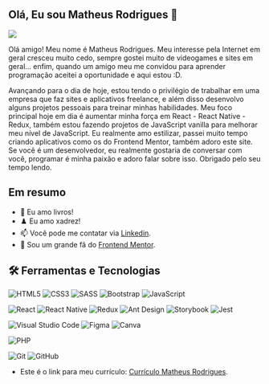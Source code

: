 ## Olá, Eu sou Matheus Rodrigues 👋

![](./img/Header.PNG)

Olá amigo! Meu nome é Matheus Rodrigues. Meu interesse pela Internet em geral cresceu muito cedo, sempre gostei muito de videogames e sites em geral... enfim, quando um amigo meu me convidou para aprender programação aceitei a oportunidade e aqui estou :D.

Avançando para o dia de hoje, estou tendo o privilégio de trabalhar em uma empresa que faz sites e aplicativos freelance, e além disso desenvolvo alguns projetos pessoais para treinar minhas habilidades. Meu foco principal hoje em dia é aumentar minha força em React - React Native - Redux, também estou fazendo projetos de JavaScript vanilla para melhorar meu nível de JavaScript. Eu realmente amo estilizar, passei muito tempo criando aplicativos como os do Frontend Mentor, também adoro este site. Se você é um desenvolvedor, eu realmente gostaria de conversar com você, programar é minha paixão e adoro falar sobre isso. Obrigado pelo seu tempo lendo.

## Em resumo
- 💬 Eu amo livros!
- ♟️ Eu amo xadrez!
- 📫 Você pode me contatar via [Linkedin](https://www.linkedin.com/in/matheus777).
- 👯 Sou um grande fâ do [Frontend Mentor](https://frontendmentor.io).

## 🛠 Ferramentas e Tecnologias 

<img alt="HTML5" src="https://img.shields.io/badge/html5-%23E34F26.svg?&style=for-the-badge&logo=html5&logoColor=white"/> <img alt="CSS3" src="https://img.shields.io/badge/css3-%231572B6.svg?&style=for-the-badge&logo=css3&logoColor=white"/> <img alt="SASS" src="https://img.shields.io/badge/SASS-hotpink.svg?&style=for-the-badge&logo=SASS&logoColor=white"/> <img alt="Bootstrap" src="https://img.shields.io/badge/bootstrap-%23563D7C.svg?&style=for-the-badge&logo=bootstrap&logoColor=white"/> <img alt="JavaScript" src="https://img.shields.io/badge/javascript-%23323330.svg?&style=for-the-badge&logo=javascript&logoColor=%23F7DF1E"/>

<img alt="React" src="https://img.shields.io/badge/react-%2320232a.svg?&style=for-the-badge&logo=react&logoColor=%2361DAFB"/> <img alt="React Native" src="https://img.shields.io/badge/react_native-%2320232a.svg?&style=for-the-badge&logo=react&logoColor=%2361DAFB"/> <img alt="Redux" src="https://img.shields.io/badge/redux-%23593d88.svg?&style=for-the-badge&logo=redux&logoColor=white"/> <img alt="Ant Design" src="https://img.shields.io/badge/antdesign-hotpink.svg?&style=for-the-badge&logo=antdesign&logoColor=%2361DAFB"/>  <img alt="Storybook" src="https://img.shields.io/badge/storybook-hotpink.svg?&style=for-the-badge&logo=storybook&logoColor=%2361DAFB"/> <img alt="Jest" src="https://img.shields.io/badge/jest-%23E34F26.svg?&style=for-the-badge&logo=jest&logoColor=white"/> 

<img alt="Visual Studio Code" src="https://img.shields.io/badge/VisualStudioCode-0078d7.svg?&style=for-the-badge&logo=visual-studio-code&logoColor=white"/> <img alt="Figma" src="https://img.shields.io/badge/figma-%23F24E1E.svg?&style=for-the-badge&logo=figma&logoColor=white"/> <img alt="Canva" src="https://img.shields.io/badge/Canva-%2300C4CC.svg?&style=for-the-badge&logo=Canva&logoColor=white"/>

<img alt="PHP" src="https://img.shields.io/badge/PHP-%23F24E1E.svg?&style=for-the-badge&logo=PHP&logoColor=white"/>

<img alt="Git" src="https://img.shields.io/badge/git-%23F05033.svg?&style=for-the-badge&logo=git&logoColor=white"/> <img alt="GitHub" src="https://img.shields.io/badge/github-%23121011.svg?&style=for-the-badge&logo=github&logoColor=white"/>

- Este é o link para meu currículo: [Currículo Matheus Rodrigues](https://www.canva.com/design/DAEaGTktH7A/iWaO2eOXPpZsjw8rl80CLg/view?utm_content=DAEaGTktH7A&utm_campaign=designshare&utm_medium=link&utm_source=publishsharelink).



